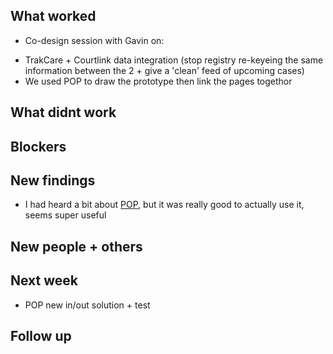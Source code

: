 ## What worked
* Co-design session with Gavin on:
 - TrakCare + Courtlink data integration (stop registry re-keyeing the same information between the 2 + give a 'clean' feed of upcoming cases)
 - We used POP to draw the prototype then link the pages togethor

## What didnt work

## Blockers

## New findings
* I had heard a bit about [POP](https://popapp.in/), but it was really good to actually use it, seems super useful

## New people + others

## Next week
* POP new in/out solution + test

## Follow up
